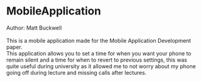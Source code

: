 # MobileApplication

Author: Matt Buckwell<br>
<br>
This is a mobile application made for the Mobile Application Development paper.<br>
This application allows you to set a time for when you want your phone to remain silent and a time for when to revert to previous settings,
this was quite useful during university as it allowed me to not worry about my phone going off during lecture and missing calls after lectures.<br>